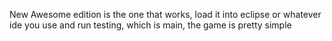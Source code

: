 New Awesome edition is the one that works, load it into eclipse or whatever ide you use and run testing, which is main, the game is pretty simple
